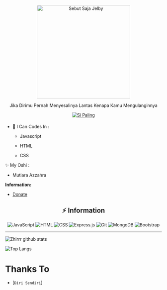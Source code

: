 <div align="center">
<img src="https://cdn.discordapp.com/attachments/938286386572824597/1284037430143488040/ad3fc41c5b2e119be655a22f51da88f1.jpg?ex=66e52c8b&is=66e3db0b&hm=ca6a9ee947cc3722f4a94b157aeedef92acae8d28f574c3fe6371e42f941df7c&" alt="Sebut Saja Jelby" width="300" />

Jika Dirimu Pernah Menyesalinya Lantas Kenapa Kamu Mengulanginnya

>
>
>
</div>
<p align="center">
  <a href="https://github.com/jelbyrisqy"><img title="Si Paling" src="https://img.shields.io/badge/Author-jelbyrisqy-red.svg?style=for-the-badge&logo=github" /></a>
  <h4 align="center">
    <div class="social-icons">
  <a href="https://discordapp.com/users/jelby_"><i title="Contact Me?"></i></a>
</h4>
</p>

- 🌱 I Can Codes In :

  - Javascript

  - HTML

  - CSS

 ✨ My Oshi :
   
  - Mutiara Azzahra   


**Information:**

- [Donate](https://saweria.co/JelbyR)

## <div align="center">⚡ Information </div>

<div align="center">

<img alt="JavaScript" src="https://img.shields.io/badge/javascript%20-%23323330.svg?&style=for-the-badge&logo=javascript&logoColor=%23F7DF1E"/>

<img alt="HTML" src="https://img.shields.io/badge/html5%20-%23E34F26.svg?&style=for-the-badge&logo=html5&logoColor=white"/>

<img alt="CSS" src="https://img.shields.io/badge/css3%20-%231572B6.svg?&style=for-the-badge&logo=css3&logoColor=white"/>

<img alt="Express.js" src="https://img.shields.io/badge/express.js%20-%23404d59.svg?&style=for-the-badge"/>

<img alt="Git" src="https://img.shields.io/badge/git%20-%23F05033.svg?&style=for-the-badge&logo=git&logoColor=white"/>

<img alt="MongoDB" src ="https://img.shields.io/badge/MongoDB-%234ea94b.svg?&style=for-the-badge&logo=mongodb&logoColor=white"/>

<img alt="Bootstrap" src="https://img.shields.io/badge/bootstrap%20-%23563D7C.svg?&style=for-the-badge&logo=bootstrap&logoColor=white"/>

</div>

___

![Zhirrr github stats](https://github-readme-stats.vercel.app/api?username=jelbyrisqy&show_icons=true&theme=tokyonight)

![Top Langs](https://github-readme-stats.vercel.app/api/top-langs/?username=jelbyrisqy&hide=css,html&theme=tokyonight)




  # Thanks To
* [`Diri Sendiri`]

